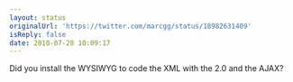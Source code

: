 ```yaml
---
layout: status
originalUrl: 'https://twitter.com/marcgg/status/18982631409'
isReply: false
date: 2010-07-20 10:09:17
---
```


Did you install the WYSIWYG to code the XML with the 2.0 and the AJAX?
